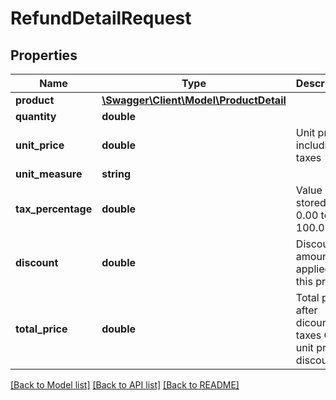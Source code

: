 # RefundDetailRequest

## Properties
Name | Type | Description | Notes
------------ | ------------- | ------------- | -------------
**product** | [**\Swagger\Client\Model\ProductDetail**](ProductDetail.md) |  | [optional] 
**quantity** | **double** |  | [optional] 
**unit_price** | **double** | Unit price including taxes | [optional] 
**unit_measure** | **string** |  | [optional] 
**tax_percentage** | **double** | Value stored from 0.00 to 100.00 | [optional] 
**discount** | **double** | Discount amount applied to this product | [optional] 
**total_price** | **double** | Total price after dicount and taxes  Qty x unit price - discount | [optional] 

[[Back to Model list]](../../README.md#documentation-for-models) [[Back to API list]](../../README.md#documentation-for-api-endpoints) [[Back to README]](../../README.md)

